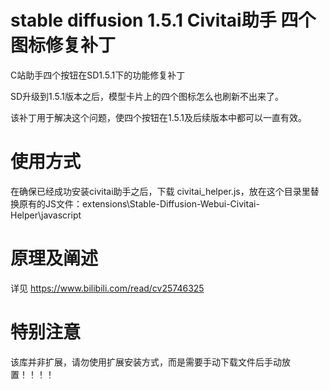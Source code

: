 # stable diffusion 1.5.1 Civitai助手 四个图标修复补丁
C站助手四个按钮在SD1.5.1下的功能修复补丁

SD升级到1.5.1版本之后，模型卡片上的四个图标怎么也刷新不出来了。

该补丁用于解决这个问题，使四个按钮在1.5.1及后续版本中都可以一直有效。

# 使用方式

在确保已经成功安装civitai助手之后，下载 civitai_helper.js，放在这个目录里替换原有的JS文件：extensions\Stable-Diffusion-Webui-Civitai-Helper\javascript

# 原理及阐述
详见 https://www.bilibili.com/read/cv25746325

# 特别注意

该库并非扩展，请勿使用扩展安装方式，而是需要手动下载文件后手动放置！！！！
